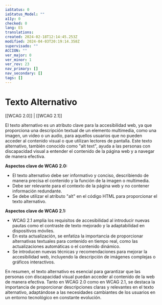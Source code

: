 ```yaml
---
iaStatus: 0
iaStatus_Model: ""
a11y: 0
checked: 0
lang: ES
translations: 
created: 2024-02-18T12:14:45.253Z
modified: 2024-04-03T20:19:14.358Z
supervisado: ""
ACCION: ""
ver_major: 0
ver_minor: 1
ver_rev: 23
nav_primary: []
nav_secondary: []
tags: []
---
```

# Texto Alternativo

[[WCAG 2.0]] | [[WCAG 2.1]]

El texto alternativo es un atributo clave para la accesibilidad web, ya que proporciona una descripción textual de un elemento multimedia, como una imagen, un video o un audio, para aquellos usuarios que no pueden acceder al contenido visual o que utilizan lectores de pantalla. Este texto alternativo, también conocido como "alt text", ayuda a las personas con discapacidad visual a entender el contenido de la página web y a navegar de manera efectiva.

**Aspectos clave de WCAG 2.0:**
- El texto alternativo debe ser informativo y conciso, describiendo de manera precisa el contenido y la función de la imagen o multimedia.
- Debe ser relevante para el contexto de la página web y no contener información redundante.
- Se debe utilizar el atributo "alt" en el código HTML para proporcionar el texto alternativo.

**Aspectos clave de WCAG 2.1:**
- WCAG 2.1 amplía los requisitos de accesibilidad al introducir nuevas pautas como el contraste de texto mejorado y la adaptabilidad en dispositivos móviles.
- En esta actualización, se enfatiza la importancia de proporcionar alternativas textuales para contenido en tiempo real, como las actualizaciones automáticas o el contenido dinámico.
- Se introducen nuevas técnicas y recomendaciones para mejorar la accesibilidad web, incluyendo la descripción de imágenes complejas o gráficos interactivos.

En resumen, el texto alternativo es esencial para garantizar que las personas con discapacidad visual puedan acceder al contenido de la web de manera efectiva. Tanto en WCAG 2.0 como en WCAG 2.1, se destaca la importancia de proporcionar descripciones claras y relevantes en el texto alternativo, adaptándose a las necesidades cambiantes de los usuarios en un entorno tecnológico en constante evolución.
